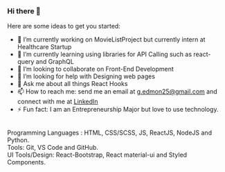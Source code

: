 ### Hi there 👋


Here are some ideas to get you started:

- 🔭 I’m currently working on MovieListProject but currently intern at Healthcare Startup
- 🌱 I’m currently learning using libraries for API Calling such as react-query and GraphQL
- 👯 I’m looking to collaborate on Front-End Development 
- 🤔 I’m looking for help with Designing web pages
- 💬 Ask me about all things React Hooks
- 📫 How to reach me: send me an email at g.edmon25@gmail.com and connect with me at <a href="https://www.linkedin.com/in/mon-garcia-26436b193/" target=_blank>LinkedIn</a>
- ⚡ Fun fact: I am an Entrepreneurship Major but love to use technology.
<br>
Programming Languages : HTML, CSS/SCSS, JS, ReactJS, NodeJS and Python.
<br>
Tools: Git, VS Code and GitHub.
<br>
UI Tools/Design: React-Bootstrap, React material-ui and Styled Components.





